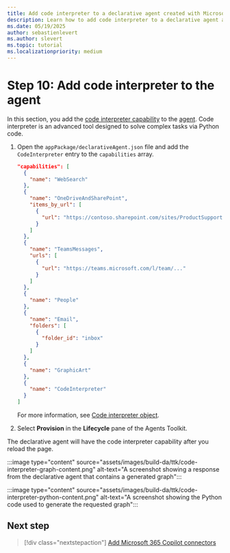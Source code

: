 ```yaml
---
title: Add code interpreter to a declarative agent created with Microsoft 365 Agents Toolkit
description: Learn how to add code interpreter to a declarative agent as a step in building your first agent with Microsoft 365 Agents Toolkit.
ms.date: 05/19/2025
author: sebastienlevert
ms.author: slevert
ms.topic: tutorial
ms.localizationpriority: medium
---
```


# Step 10: Add code interpreter to the agent

In this section, you add the [code interpreter capability](code-interpreter.md) to the [agent](build-declarative-agents-create-agent.md). Code interpreter is an advanced tool designed to solve complex tasks via Python code.

1. Open the `appPackage/declarativeAgent.json` file and add the `CodeInterpreter` entry to the `capabilities` array.

    ```json
    "capabilities": [
      {
        "name": "WebSearch"
      },
      {
        "name": "OneDriveAndSharePoint",
        "items_by_url": [
          {
            "url": "https://contoso.sharepoint.com/sites/ProductSupport"
          }
        ]
      },
      {
        "name": "TeamsMessages",
        "urls": [
          {
            "url": "https://teams.microsoft.com/l/team/..."
          }
        ]
      },
      {
        "name": "People"
      },
      {
        "name": "Email",
        "folders": [
          {
            "folder_id": "inbox"
          }
        ]
      },
      {
        "name": "GraphicArt"
      },
      {
        "name": "CodeInterpreter"
      }
    ]
    ```

    For more information, see [Code interpreter object](declarative-agent-manifest-1.4.md#code-interpreter-object).

1. Select **Provision** in the **Lifecycle** pane of the Agents Toolkit.

The declarative agent will have the code interpreter capability after you reload the page.

:::image type="content" source="assets/images/build-da/ttk/code-interpreter-graph-content.png" alt-text="A screenshot showing a response from the declarative agent that contains a generated graph":::

:::image type="content" source="assets/images/build-da/ttk/code-interpreter-python-content.png" alt-text="A screenshot showing the Python code used to generate the requested graph":::

## Next step

> [!div class="nextstepaction"]
> [Add Microsoft 365 Copilot connectors](build-declarative-agents-copilot-connectors.md)
